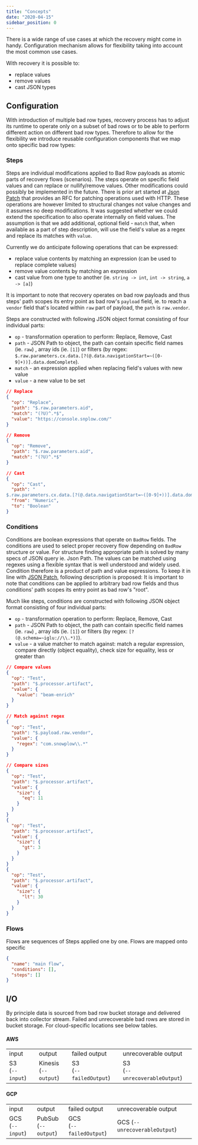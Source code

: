 ```yaml
---
title: "Concepts"
date: "2020-04-15"
sidebar_position: 0
---
```


There is a wide range of use cases at which the recovery might come in handy. Configuration mechanism allows for flexibility taking into account the most common use cases.

With recovery it is possible to:

- replace values
- remove values
- cast JSON types

## Configuration

With introduction of multiple bad row types, recovery process has to adjust its runtime to operate only on a subset of bad rows or to be able to perform different action on different bad row types. Therefore to allow for the flexibility we introduce reusable configuration components that we map onto specific bad row types:

### Steps

Steps are individual modifications applied to Bad Row payloads as atomic parts of recovery flows (scenarios). The steps operate on specific field values and can replace or nullify/remove values. Other modifications could possibly be implemented in the future. There is prior art started at [Json Patch](http://jsonpatch.com/#operations) that provides an RFC for patching operations used with HTTP. These operations are however limited to structural changes not value changes and it assumes no deep modifications. It was suggested whether we could extend the specification to also operate internally on field values. The assumption is that we add additional, optional field - `match` that, when available as a part of step description, will use the field's value as a regex and replace its matches with `value`.

Currently we do anticipate following operations that can be expressed:

- replace value contents by matching an expression (can be used to replace complete values)
- remove value contents by matching an expression
- cast value from one type to another (ie. `string -> int`, `int -> string`, `a -> [a]`)

It is important to note that recovery operates on bad row payloads and thus steps' path scopes its entry point as bad row's `payload` field, ie. to reach a `vendor` field that's located within `raw` part of payload, the `path` is `raw.vendor`.

Steps are constructed with following JSON object format consisting of four individual parts:

- `op` - transformation operation to perform: Replace, Remove, Cast
- `path` - JSON Path to object, the path can contain specific field names (ie. `raw`) , array ids (ie. `[1]`) or filters (by regex: `$.raw.parameters.cx.data.[?(@.data.navigationStart=~([0-9]+))].data.domComplete`).
- `match` - an expression applied when replacing field's values with new value
- `value` - a new value to be set

```json
// Replace
{
  "op": "Replace",
  "path": "$.raw.parameters.aid",
  "match": "(?U)^.*$",
  "value": "https://console.snplow.com/"
}

// Remove
{
  "op": "Remove",
  "path": "$.raw.parameters.aid",
  "match": "(?U)^.*$"
}

// Cast
{
  "op": "Cast",
  "path": "
$.raw.parameters.cx.data.[?(@.data.navigationStart=~([0-9]+))].data.domComplete",
  "from": "Numeric",
  "to": "Boolean"
}
```

### Conditions

Conditions are boolean expressions that operate on `BadRow` fields. The conditions are used to select proper recovery flow depending on `BadRow` structure or value. For structure finding appropriate path is solved by many specs of JSON query ie. Json Path. The values can be matched using regexes using a flexible syntax that is well understood and widely used. Condition therefore is a product of path and value expressions. To keep it in line with [JSON Patch](http://jsonpatch.com/#operations), following description is proposed: It is important to note that conditions can be applied to arbitrary bad row fields and thus conditions' path scopes its entry point as bad row's "root".

Much like steps, conditions are constructed with following JSON object format consisting of four individual parts:

- `op` - transformation operation to perform: Replace, Remove, Cast
- `path` - JSON Path to object, the path can contain specific field names (ie. `raw`) , array ids (ie. `[1]`) or filters (by regex: `[?(@.schema=~iglu://\\.*)]`).
- `value` - a value matcher to match against: match a regular expression, compare directly (object equality), check size for equality, less or greater than

```json
// Compare values
{
  "op": "Test",
  "path": "$.processor.artifact",
  "value": {
    "value": "beam-enrich"
  }
}

// Match against regex
{
  "op": "Test",
  "path": "$.payload.raw.vendor",
  "value": {
    "regex": "com.snowplow\\.*"
  }
}

// Compare sizes
{
  "op": "Test",
  "path": "$.processor.artifact",
  "value": {
    "size": {
      "eq": 11
    }
  }
}
{
  "op": "Test",
  "path": "$.processor.artifact",
  "value": {
    "size": {
      "gt": 3
    }
  }
}
{
  "op": "Test",
  "path": "$.processor.artifact",
  "value": {
    "size": {
      "lt": 30
    }
  }
}
```

### Flows

Flows are sequences of Steps applied one by one. Flows are mapped onto specific

```json
{
  "name": "main flow",
  "conditions": [],
  "steps": []
}
```

## I/O

By principle data is sourced from bad row bucket storage and delivered back into collector stream. Failed and unrecoverable bad rows are stored in bucket storage. For cloud-specific locations see below tables.

#### AWS

<table><tbody><tr><td>input</td><td>output</td><td>failed output</td><td>unrecoverable output</td></tr><tr><td>S3<br/>(<code>--input</code>)</td><td>Kinesis<br/>(<code>--output</code>)</td><td>S3<br/>(<code>--failedOutput</code>)</td><td>S3<br/>(<code>--unrecoverableOutput</code>)</td></tr></tbody></table>

#### GCP

<table><tbody><tr><td>input</td><td>output</td><td>failed output</td><td>unrecoverable output</td></tr><tr><td>GCS<br/>(<code>--input</code>)</td><td>PubSub<br/>(<code>--output</code>)</td><td>GCS<br/>(<code>--failedOutput</code>)</td><td>GCS (<code>--unrecoverableOutput</code>)</td></tr></tbody></table>

